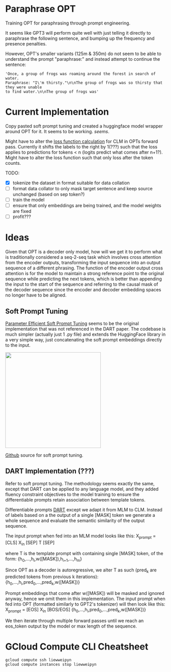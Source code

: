 # Paraphrase OPT

Training OPT for paraphrasing through prompt engineering.

It seems like GPT3 will perform quite well with just telling it directly to paraphrase the 
following sentence, and bumping up the frequency and presence penalties.

However, OPT's smaller variants (125m & 350m) do not seem to be able to understand the prompt "paraphrase:" and
instead attempt to continue the sentence:

```
'Once, a group of frogs was roaming around the forest in search of water. 
Paraphrase: "I\'m thirsty."\n\nThe group of frogs was so thirsty that they were unable 
to find water.\n\nThe group of frogs was'
```

# Current Implementation
Copy pasted soft prompt tuning and created a huggingface model wrapper around OPT for it.
It seems to be working. *seems*.

Might have to alter the [loss function calculation](https://github.com/huggingface/transformers/blob/main/src/transformers/models/opt/modeling_opt.py#L923)
for CLM in OPTs forward pass. Currently it shifts the labels to the right by 1(???) such that 
the loss applies to predictions for tokens < n (logits predict what comes after n+1?). Might
have to alter the loss function such that only loss after the <sep> token counts.

TODO:
- [x] tokenize the dataset in format suitable for data collation
- [ ] format data collator to only mask target sentence and keep source unchanged (based on sep token?)
- [ ] train the model
- [ ] ensure that only embeddings are being trained, and the model weights are fixed
- [ ] profit???

# Ideas

Given that OPT is a decoder only model, how will we get it to perform what is traditionally 
considered a seq-2-seq task which involves cross attention from the encoder outputs, transforming the input sequence into an output sequence of a different phrasing. The function of the encoder output cross attention is for the model to maintain a strong reference point to the original sequence while predicting the next tokens, which is better than appending the input to the start of the sequence and referring to the causal mask of the decoder sequence since the encoder and decoder embedding spaces no longer have to be aligned.

## Soft Prompt Tuning

[Parameter Efficient Soft Prompt Tuning](https://arxiv.org/pdf/2104.08691.pdf) seems to be the original implementation
that was not referenced in the DART paper. The codebase is much simpler (actually just 1 .py file) and extends the
HuggingFace library in a very simple way, just concatenating the soft prompt embeddings directly to the input.

<img src="https://github.com/kipgparker/soft-prompt-tuning/blob/main/soft_embedding.png?raw=true" width=300/>

[Github](https://github.com/kipgparker/soft-prompt-tuning) source for soft prompt tuning. 

## DART Implementation (???)

Refer to soft prompt tuning. The methodology seems exactly the same, except that DART can be applied to any language model,
and they added fluency constraint objectives to the model training to ensure the differentiable prompts
retain association between template tokens.


Differentiable prompts [DART](https://arxiv.org/pdf/2108.13161.pdf) except we adapt it from MLM to CLM. Instead of labels based on a the output of a single [MASK] token we generate a whole sequence and evaluate the semantic similarity of the output sequence.

The input prompt when fed into an MLM model looks like this: 
X<sub>prompt</sub> = [CLS] X<sub>in</sub> [SEP] T [SEP]

where T is the template prompt with containing single [MASK] token, of the form:
{h<sub>0</sub>,...,h<sub>i</sub>,w([MASK]),h<sub>i+1</sub>,...,h<sub>m</sub>}

Since OPT as a decoder is autoregressive, we alter T as such (pred<sub>k</sub> are predicted tokens from previous k iterations):
{h<sub>0</sub>,...,h<sub>i</sub>,pred<sub>0</sub>,...,pred<sub>k</sub>,w([MASK])} 

Prompt embeddings that come after w([MASK]) will be masked and ignored anyway, hence we omit them in this implementation.
The input prompt when fed into OPT (formatted similarly to GPT2's tokenizer) will then look like this: 
X<sub>prompt</sub> = [EOS] X<sub>in</sub> [BOS/EOS] {h<sub>0</sub>,...,h<sub>i</sub>,pred<sub>0</sub>,...,pred<sub>k</sub>,w([MASK])} 

We then iterate through multiple forward passes until we reach an eos_token output by the model or max length of the sequence. 


# GCloud Compute CLI Cheatsheet
```
gcloud compute ssh liewweipyn
gcloud compute instances stop liewweipyn
```
